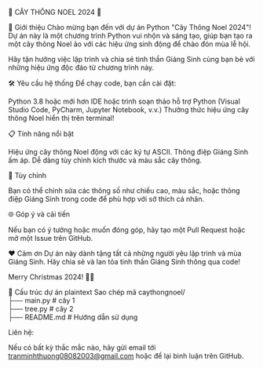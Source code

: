 🎄 CÂY THÔNG NOEL 2024 🎄

🌟 Giới thiệu
Chào mừng bạn đến với dự án Python "Cây Thông Noel 2024"! Dự án này là một chương trình Python vui nhộn và sáng tạo, giúp bạn tạo ra một cây thông Noel ảo với các hiệu ứng sinh động để chào đón mùa lễ hội.

Hãy tận hưởng việc lập trình và chia sẻ tinh thần Giáng Sinh cùng bạn bè với những hiệu ứng độc đáo từ chương trình này.

🛠️ Yêu cầu hệ thống
Để chạy code, bạn cần cài đặt:

Python 3.8 hoặc mới hơn
IDE hoặc trình soạn thảo hỗ trợ Python (Visual Studio Code, PyCharm, Jupyter Notebook, v.v.)
Thưởng thức hiệu ứng cây thông Noel hiển thị trên terminal!

📋 Tính năng nổi bật

Hiệu ứng cây thông Noel động với các ký tự ASCII.
Thông điệp Giáng Sinh ấm áp.
Dễ dàng tùy chỉnh kích thước và màu sắc cây thông.

🎨 Tùy chỉnh

Bạn có thể chỉnh sửa các thông số như chiều cao, màu sắc, hoặc thông điệp Giáng Sinh trong code để phù hợp với sở thích cá nhân.

🌐 Góp ý và cải tiến

Nếu bạn có ý tưởng hoặc muốn đóng góp, hãy tạo một Pull Request hoặc mở một Issue trên GitHub.

❤️ Cảm ơn
Dự án này dành tặng tất cả những người yêu lập trình và mùa Giáng Sinh. Hãy chia sẻ và lan tỏa tinh thần Giáng Sinh thông qua code!

Merry Christmas 2024! 🎅🎁

📂 Cấu trúc dự án
plaintext
Sao chép mã
caythongnoel/  
├── main.py              # cây 1  
├── tree.py             # cây 2  
├── README.md            # Hướng dẫn sử dụng  

Liên hệ: 

Nếu có bất kỳ thắc mắc nào, hãy gửi email tới tranminhthuong08082003@gmail.com hoặc để lại bình luận trên GitHub.
